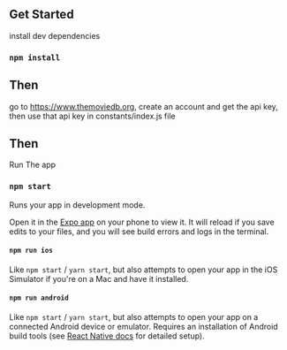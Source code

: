 ## Get Started

install dev dependencies

### `npm install`

## Then

go to https://www.themoviedb.org, create an account and get the api key, then use that api key in constants/index.js file

## Then

Run The app

### `npm start`

Runs your app in development mode.

Open it in the [Expo app](https://expo.io) on your phone to view it. It will reload if you save edits to your files, and you will see build errors and logs in the terminal.

#### `npm run ios`

Like `npm start` / `yarn start`, but also attempts to open your app in the iOS Simulator if you're on a Mac and have it installed.

#### `npm run android`

Like `npm start` / `yarn start`, but also attempts to open your app on a connected Android device or emulator. Requires an installation of Android build tools (see [React Native docs](https://facebook.github.io/react-native/docs/getting-started.html) for detailed setup).

<br />